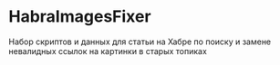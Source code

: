 # HabraImagesFixer
Набор скриптов и данных для статьи на Хабре по поиску и замене невалидных ссылок на картинки в старых топиках

